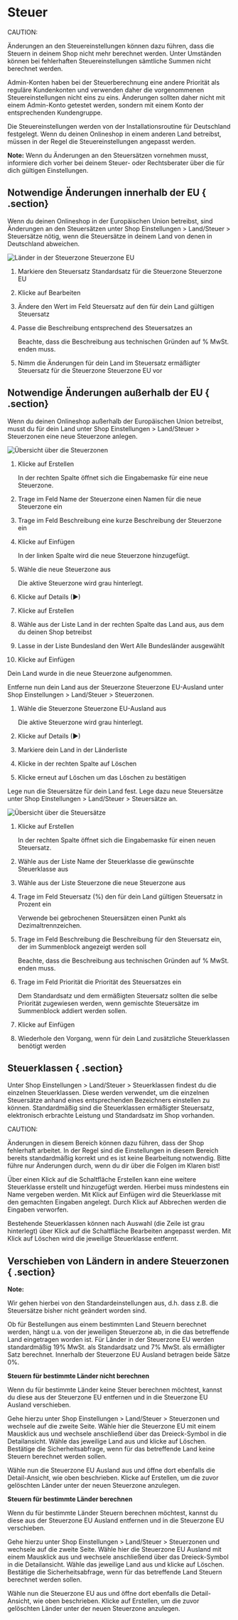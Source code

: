 # Steuer 

CAUTION:

Änderungen an den Steuereinstellungen können dazu führen, dass die Steuern in deinem Shop nicht mehr berechnet werden. Unter Umständen können bei fehlerhaften Steuereinstellungen sämtliche Summen nicht berechnet werden.

Admin-Konten haben bei der Steuerberechnung eine andere Priorität als reguläre Kundenkonten und verwenden daher die vorgenommenen Steuereinstellungen nicht eins zu eins. Änderungen sollten daher nicht mit einem Admin-Konto getestet werden, sondern mit einem Konto der entsprechenden Kundengruppe.

Die Steuereinstellungen werden von der Installationsroutine für Deutschland festgelegt. Wenn du deinen Onlineshop in einem anderen Land betreibst, müssen in der Regel die Steuereinstellungen angepasst werden.

**Note:** Wenn du Änderungen an den Steuersätzen vornehmen musst, informiere dich vorher bei deinem Steuer- oder Rechtsberater über die für dich gültigen Einstellungen.

## Notwendige Änderungen innerhalb der EU { .section}

Wenn du deinen Onlineshop in der Europäischen Union betreibst, sind Änderungen an den Steuersätzen unter Shop Einstellungen \> Land/Steuer \> Steuersätze nötig, wenn die Steuersätze in deinem Land von denen in Deutschland abweichen.

![](Bilder/Abb056_LaenderInDerSteuerzoneSteuerzoneEU.PNG "Länder in der Steuerzone Steuerzone EU")

1.  Markiere den Steuersatz Standardsatz für die Steuerzone Steuerzone EU
2.  Klicke auf Bearbeiten
3.  Ändere den Wert im Feld Steuersatz auf den für dein Land gültigen Steuersatz
4.  Passe die Beschreibung entsprechend des Steuersatzes an

    Beachte, dass die Beschreibung aus technischen Gründen auf % MwSt. enden muss.

5.  Nimm die Änderungen für dein Land im Steuersatz ermäßigter Steuersatz für die Steuerzone Steuerzone EU vor

## Notwendige Änderungen außerhalb der EU { .section}

Wenn du deinen Onlineshop außerhalb der Europäischen Union betreibst, musst du für dein Land unter Shop Einstellungen \> Land/Steuer \> Steuerzonen eine neue Steuerzone anlegen.

![](Bilder/Abb057_UebersichtUeberDieSteuerzonen.PNG "Übersicht über die Steuerzonen")

1.  Klicke auf Erstellen

    In der rechten Spalte öffnet sich die Eingabemaske für eine neue Steuerzone.

2.  Trage im Feld Name der Steuerzone einen Namen für die neue Steuerzone ein
3.  Trage im Feld Beschreibung eine kurze Beschreibung der Steuerzone ein
4.  Klicke auf Einfügen

    In der linken Spalte wird die neue Steuerzone hinzugefügt.

5.  Wähle die neue Steuerzone aus

    Die aktive Steuerzone wird grau hinterlegt.

6.  Klicke auf Details \(►\)
7.  Klicke auf Erstellen
8.  Wähle aus der Liste Land in der rechten Spalte das Land aus, aus dem du deinen Shop betreibst
9.  Lasse in der Liste Bundesland den Wert Alle Bundesländer ausgewählt
10. Klicke auf Einfügen

Dein Land wurde in die neue Steuerzone aufgenommen.

Entferne nun dein Land aus der Steuerzone Steuerzone EU-Ausland unter Shop Einstellungen \> Land/Steuer \> Steuerzonen.

1.  Wähle die Steuerzone Steuerzone EU-Ausland aus

    Die aktive Steuerzone wird grau hinterlegt.

2.  Klicke auf Details \(►\)
3.  Markiere dein Land in der Länderliste
4.  Klicke in der rechten Spalte auf Löschen
5.  Klicke erneut auf Löschen um das Löschen zu bestätigen

Lege nun die Steuersätze für dein Land fest. Lege dazu neue Steuersätze unter Shop Einstellungen \> Land/Steuer \> Steuersätze an.

![](Bilder/Abb058_UebersichtUeberDieSteuersaetze.PNG "Übersicht über die Steuersätze")

1.  Klicke auf Erstellen

    In der rechten Spalte öffnet sich die Eingabemaske für einen neuen Steuersatz.

2.  Wähle aus der Liste Name der Steuerklasse die gewünschte Steuerklasse aus
3.  Wähle aus der Liste Steuerzone die neue Steuerzone aus
4.  Trage im Feld Steuersatz \(%\) den für dein Land gültigen Steuersatz in Prozent ein

    Verwende bei gebrochenen Steuersätzen einen Punkt als Dezimaltrennzeichen.

5.  Trage im Feld Beschreibung die Beschreibung für den Steuersatz ein, der im Summenblock angezeigt werden soll

    Beachte, dass die Beschreibung aus technischen Gründen auf % MwSt. enden muss.

6.  Trage im Feld Priorität die Priorität des Steuersatzes ein

    Dem Standardsatz und dem ermäßigten Steuersatz sollten die selbe Priorität zugewiesen werden, wenn gemischte Steuersätze im Summenblock addiert werden sollen.

7.  Klicke auf Einfügen
8.  Wiederhole den Vorgang, wenn für dein Land zusätzliche Steuerklassen benötigt werden

## Steuerklassen { .section}

Unter Shop Einstellungen \> Land/Steuer \> Steuerklassen findest du die einzelnen Steuerklassen. Diese werden verwendet, um die einzelnen Steuersätze anhand eines entsprechenden Bezeichners einstellen zu können. Standardmäßig sind die Steuerklassen ermäßigter Steuersatz, elektronisch erbrachte Leistung und Standardsatz im Shop vorhanden.

CAUTION:

Änderungen in diesem Bereich können dazu führen, dass der Shop fehlerhaft arbeitet. In der Regel sind die Einstellungen in diesem Bereich bereits standardmäßig korrekt und es ist keine Bearbeitung notwendig. Bitte führe nur Änderungen durch, wenn du dir über die Folgen im Klaren bist!

Über einen Klick auf die Schaltfläche Erstellen kann eine weitere Steuerklasse erstellt und hinzugefügt werden. Hierbei muss mindestens ein Name vergeben werden. Mit Klick auf Einfügen wird die Steuerklasse mit den gemachten Eingaben angelegt. Durch Klick auf Abbrechen werden die Eingaben verworfen.

Bestehende Steuerklassen können nach Auswahl \(die Zeile ist grau hinterlegt\) über Klick auf die Schaltfläche Bearbeiten angepasst werden. Mit Klick auf Löschen wird die jeweilige Steuerklasse entfernt.

## Verschieben von Ländern in andere Steuerzonen { .section}

**Note:**

Wir gehen hierbei von den Standardeinstellungen aus, d.h. dass z.B. die Steuersätze bisher nicht geändert worden sind.

Ob für Bestellungen aus einem bestimmten Land Steuern berechnet werden, hängt u.a. von der jeweiligen Steuerzone ab, in die das betreffende Land eingetragen worden ist. Für Länder in der Steuerzone EU werden standardmäßig 19% MwSt. als Standardsatz und 7% MwSt. als ermäßigter Satz berechnet. Innerhalb der Steuerzone EU Ausland betragen beide Sätze 0%.

**Steuern für bestimmte Länder nicht berechnen**

Wenn du für bestimmte Länder keine Steuer berechnen möchtest, kannst du diese aus der Steuerzone EU entfernen und in die Steuerzone EU Ausland verschieben.

Gehe hierzu unter Shop Einstellungen \> Land/Steuer \> Steuerzonen und wechsele auf die zweite Seite. Wähle hier die Steuerzone EU mit einem Mausklick aus und wechsele anschließend über das Dreieck-Symbol in die Detailansicht. Wähle das jeweilige Land aus und klicke auf Löschen. Bestätige die Sicherheitsabfrage, wenn für das betreffende Land keine Steuern berechnet werden sollen.

Wähle nun die Steuerzone EU Ausland aus und öffne dort ebenfalls die Detail-Ansicht, wie oben beschrieben. Klicke auf Erstellen, um die zuvor gelöschten Länder unter der neuen Steuerzone anzulegen.

**Steuern für bestimmte Länder berechnen**

Wenn du für bestimmte Länder Steuern berechnen möchtest, kannst du diese aus der Steuerzone EU Ausland entfernen und in die Steuerzone EU verschieben.

Gehe hierzu unter Shop Einstellungen \> Land/Steuer \> Steuerzonen und wechsele auf die zweite Seite. Wähle hier die Steuerzone EU Ausland mit einem Mausklick aus und wechsele anschließend über das Dreieck-Symbol in die Detailansicht. Wähle das jeweilige Land aus und klicke auf Löschen. Bestätige die Sicherheitsabfrage, wenn für das betreffende Land Steuern berechnet werden sollen.

Wähle nun die Steuerzone EU aus und öffne dort ebenfalls die Detail-Ansicht, wie oben beschrieben. Klicke auf Erstellen, um die zuvor gelöschten Länder unter der neuen Steuerzone anzulegen.



